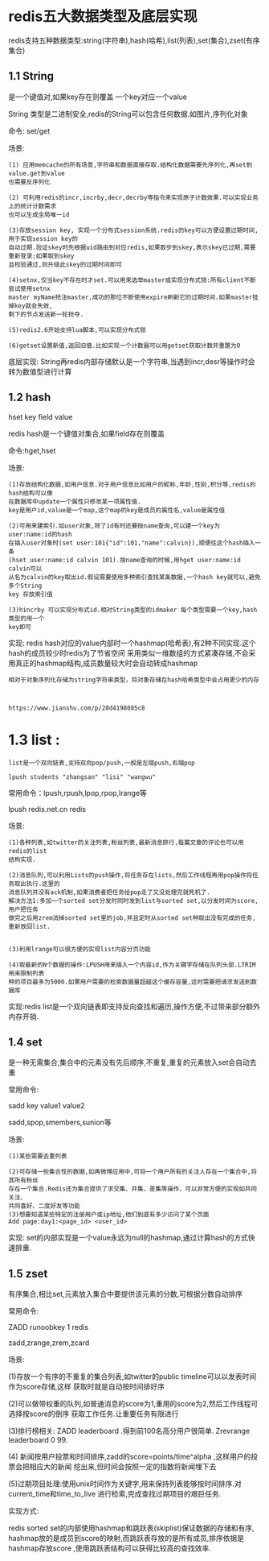 # redis五大数据类型及底层实现

redis支持五种数据类型:string(字符串),hash(哈希),list(列表),set(集合),zset(有序集合)

## 1.1 String

是一个键值对,如果key存在则覆盖
一个key对应一个value

String 类型是二进制安全,redis的String可以包含任何数据.如图片,序列化对象

命令: set/get

场景:
	
	(1) 应用memcache的所有场景,字符串和数据直接存取.结构化数据需要先序列化,再set到value.get到value
	也需要反序列化
	
	(2) 可利用redis的incr,incrby,decr,decrby等指令来实现原子计数效果.可以实现业务上的统计计数需求
	也可以生成全局唯一id
	
	(3)存放session key, 实现一个分布式session系统.redis的key可以方便设置过期时间,用于实现session key的
	自动过期.验证skey时先根据uid路由到对应redis,如果取步到skey,表示skey已过期,需要重新登录;如果取到skey
	且校验通过,则升级此skey的过期时间即可
	
	(4)setnx,仅当key不存在时才set.可以用来选举master或实现分布式锁:所有client不断尝试使用setnx
	master myName抢注master,成功的那位不断使用expire刷新它的过期时间.如果master挂掉key就会失效,
	剩下的节点发送新一轮抢夺.
	
	(5)redis2.6开始支持lua脚本,可以实现分布式锁
	
	(6)getset设置新值,返回旧值.比如实现一个计数器可以用getset获取计数并重置为0
	

底层实现:
String再redis内部存储默认是一个字符串,当遇到incr,desr等操作时会转为数值型进行计算

## 1.2 hash

hset key field value

redis hash是一个键值对集合,如果field存在则覆盖

命令:hget,hset

场景:

	(1)存放结构化数据,如用户信息.对于用户信息比如用户的昵称,年龄,性别,积分等,redis的hash结构可以像
	在数据库中update一个属性只修改某一项属性值.
	key是用户id,value是一个map,这个map的key是成员的属性名,value是属性值
	
	(2)可用来建索引.如user对象,除了id有时还要按name查询,可以建一个key为user:name:id的hash
	在插入user对象时(set user:101{"id":101,"name":calvin}),顺便往这个hash插入一条
	(hset user:name:id calvin 101).按name查询的时候,用hget user:name:id calvin可以
	从名为calvin的key取出id.假设需要使用多种索引查找某条数据,一个hash key就可以,避免多个String
	key 存放索引值
	
	(3)hincrby 可以实现分布式id.相对String类型的idmaker 每个类型需要一个key,hash类型的用一个
	key即可
	
实现:
	redis hash对应的value内部时一个hashmap(哈希表),有2种不同实现.这个hash的成员较少时redis为了节省空间
	采用类似一维数组的方式紧凑存储,不会采用真正的hashmap结构,成员数量较大时会自动转成hashmap
	
	相对于对象序列化存储为string字符串类型，将对象存储在hash哈希类型中会占用更少的内存
	
	
	
	https://www.jianshu.com/p/28d4198085c8
	
	
# 1.3 list :

	list是一个双向链表,支持双向pop/push,一般是左端push,右端pop
	
	lpush students "zhangsan" "lisi" "wangwu" 
	
常用命令：lpush,rpush,lpop,rpop,lrange等

lpush redis.net.cn redis

场景:

	(1)各种列表,如twitter的关注列表,粉丝列表,最新消息排行,每篇文章的评论也可以用redis的list
	结构实现.
	
	(2)消息队列,可以利用Lists的push操作,将任务存在lists,然后工作线程再用pop操作将任务取出执行.这里的
	消息队列并没有ack机制,如果消费者把任务给pop走了又没处理完就死机了.
	解决方法1:多加一个sorted set分发时同时发到list与sorted set,以分发时间为score,用户把任务
	做完之后用zrem消掉sorted set里的job,并且定时从sorted set种取出没有完成的任务,重新放回list.


	(3)利用lrange可以很方便的实现list内容分页功能
	
	(4)取最新的N个数据的操作:LPUSH用来插入一个内容id,作为关键字存储在队列头部.LTRIM用来限制列表
	种的项目最多为5000.如果用户需要的检索数据量超越这个缓存容量,这时需要把请求发送到数据库
	
	
实现:redis list是一个双向链表即支持反向查找和遍历,操作方便,不过带来部分额外内存开销.
	
	
	
## 1.4 set

 是一种无需集合,集合中的元素没有先后顺序,不重复,重复的元素放入set会自动去重
 
 常用命令:
 
 sadd  key  value1  value2
 
sadd,spop,smembers,sunion等

场景:
	
	(1)某些需要去重列表
	
	(2)可存储一些集合性的数据,如再微博应用中,可将一个用户所有的关注人存在一个集合中,将其所有粉丝
	存在一个集合.Redis还为集合提供了求交集、并集、差集等操作，可以非常方便的实现如共同关注、
	共同喜好、二度好友等功能
	(3)想要知道某些特定的注册用户或ip地址,他们到底有多少访问了某个页面
	Add page:day1:<page_id> <user_id>
	
实现:
set的内部实现是一个value永远为null的hashmap,通过计算hash的方式快速排重.

## 1.5 zset

有序集合,相比set,元素放入集合中要提供该元素的分数,可根据分数自动排序

常用命令:

ZADD runoobkey 1 redis

zadd,zrange,zrem,zcard

场景:

(1)存放一个有序的不重复的集合列表,如twitter的public timeline可以以发表时间作为score存储,这样
获取时就是自动按时间排好序

(2)可以做带权重的队列,如普通消息的score为1,重用的score为2,然后工作线程可选择按score的倒序
获取工作任务.让重要任务有限进行

(3)排行榜相关: ZADD leaderboard <score> <username>.得到前100名高分用户很简单.
Zrevrange leaderboard 0 99.

(4) 新闻按用户投票和时间排序,zadd的score=points/time^alpha ,这样用户的投票会把相应大的新闻
挖出来,但时间会按照一定的指数将新闻埋下去

(5)过期项目处理:使用unix时间作为关键字,用来保持列表能够按时间排序.对current_time和time_to_live
进行检索,完成查找过期项目的艰巨任务.

实现方式:

redis sorted set的内部使用hashmap和跳跃表(skiplist)保证数据的存储和有序,
hashmap放的是成员到score的映射,而跳跃表存放的是所有成员,排序依据是hashmap存放score
,使用跳跃表结构可以获得比较高的查找效率.
	
	
	
	
	
	
	
	
	
	
	









